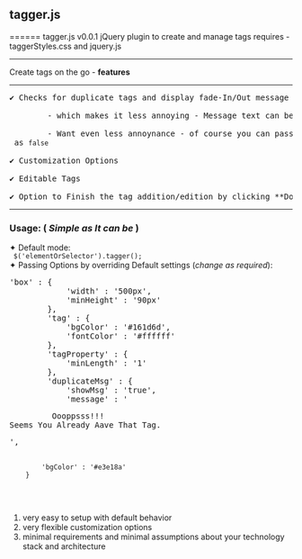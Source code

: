 ## tagger.js
======
tagger.js v0.0.1
jQuery plugin to create and manage tags
requires - taggerStyles.css and jquery.js
<hr size='3'>

Create tags on the go - <b>features</b><br/>
<hr><pre>
✔ Checks for duplicate tags and display fade-In/Out message<br/>
		- which makes it less annoying - Message text can be easily changed by passing option msg<br/>
		- Want even less annoynance - of course you can pass the <code>showMsg</code> as <code>false</code><br/> 
✔ Customization Options<br/>
✔ Editable Tags<br/>
✔ Option to Finish the tag addition/edition by clicking **Done** button <br/></pre>

<hr/>

### Usage: (<i> Simple as It can be </i>)
✦ Default mode: <br/>
<code> $('elementOrSelector').tagger(); </code> <br/>
✦ Passing Options by overriding Default settings (<i>change as required</i>): <br/>
<pre>
'box' : {
			'width' : '500px',
			'minHeight' : '90px'
		},
		'tag' : {
			'bgColor' : '#161d6d',
			'fontColor' : '#ffffff'
		},
		'tagProperty' : {
			'minLength' : '1'
		},
		'duplicateMsg' : {
			'showMsg' : 'true',
			'message' : '<pre>         Oooppsss!!!       <br/>Seems You Already Aave That Tag. </pre>',
			'bgColor' : '#e3e18a'
		}
 </pre>





1. very easy to setup with default behavior
2. very flexible customization options
3. minimal requirements and minimal assumptions about your technology stack and architecture


